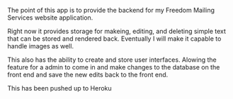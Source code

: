 The point of this app is to provide the backend for my Freedom Mailing Services website application. 

Right now it provides storage for makeing, editing, and deleting simple text that can be stored and rendered back. 
Eventually I will make it capable to handle images as well. 

This also has the ability to create and store user interfaces. Alowing the feature for a admin to come in and make changes to the database on the front end and save the new edits back to the front end. 

This has been pushed up to Heroku